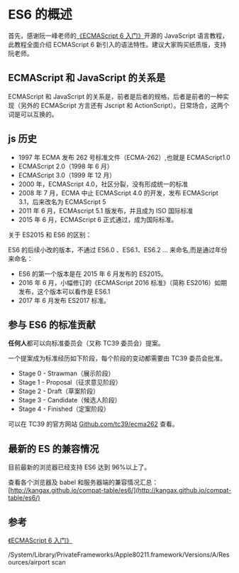 # ES6 的概述

首先，感谢阮一峰老师的[《ECMAScript 6 入门》](http://es6.ruanyifeng.com/)开源的 JavaScript 语言教程，此教程全面介绍 ECMAScript 6 新引入的语法特性。建议大家购买纸质版，支持阮老师。

## ECMAScript 和 JavaScript 的关系是

ECMAScript 和 JavaScript 的关系是，前者是后者的规格，后者是前者的一种实现（另外的 ECMAScript 方言还有 Jscript 和 ActionScript）。日常场合，这两个词是可以互换的。

## js 历史

- 1997 年 ECMA 发布 262 号标准文件（ECMA-262）,也就是 ECMAScript1.0
- ECMAScript 2.0（1998 年 6 月）
- ECMAScript 3.0（1999 年 12 月）
- 2000 年，ECMAScript 4.0，社区分裂，没有形成统一的标准
- 2008 年 7 月，ECMA 中止 ECMAScript 4.0 的开发，发布 ECMAScript 3.1，后来改名为 ECMAScript 5
- 2011 年 6 月，ECMAscript 5.1 版发布，并且成为 ISO 国际标准
- 2015 年 6 月，ECMAScript 6 正式通过，成为国际标准。

关于 ES2015 和 ES6 的区别：

ES6 的后续小改的版本，不通过 ES6.0 、ES6.1、ES6.2 ... 来命名,而是通过年份来命名：

- ES6 的第一个版本是在 2015 年 6 月发布的 ES2015。
- 2016 年 6 月，小幅修订的《ECMAScript 2016 标准》（简称 ES2016）如期发布，这个版本可以看作是 ES6.1
- 2017 年 6 月发布 ES2017 标准。

## 参与 ES6 的标准贡献

**任何人**都可以向标准委员会（又称 TC39 委员会）提案。

一个提案成为标准经历如下阶段，每个阶段的变动都需要由 TC39 委员会批准。

- Stage 0 - Strawman（展示阶段）
- Stage 1 - Proposal（征求意见阶段）
- Stage 2 - Draft（草案阶段）
- Stage 3 - Candidate（候选人阶段）
- Stage 4 - Finished（定案阶段）

可以在 TC39 的官方网站 [Github.com/tc39/ecma262](https://github.com/tc39/ecma262) 查看。

## 最新的 ES 的兼容情况

目前最新的浏览器已经支持 ES6 达到 96%以上了。

查看各个浏览器及 babel 和服务器端的兼容情况汇总：[http://kangax.github.io/compat-table/es6/](http://kangax.github.io/compat-table/es6/)

## 参考

[《ECMAScript 6 入门》](http://es6.ruanyifeng.com/)

/System/Library/PrivateFrameworks/Apple80211.framework/Versions/A/Resources/airport scan
